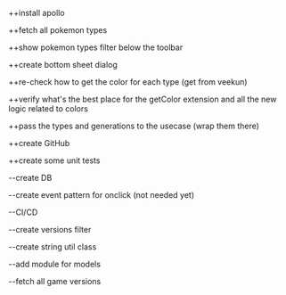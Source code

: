 ++install apollo

++fetch all pokemon types

++show pokemon types filter below the toolbar

++create bottom sheet dialog

++re-check how to get the color for each type (get from veekun)

++verify what's the best place for the getColor extension and all the new logic related to colors

++pass the types and generations to the usecase (wrap them there)

++create GitHub

++create some unit tests


--create DB

--create event pattern for onclick (not needed yet)

--CI/CD

--create versions filter

--create string util class

--add module for models

--fetch all game versions
